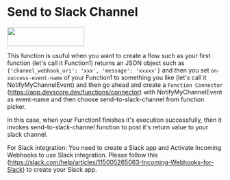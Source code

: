 # Send to Slack Channel

[<img src="https://firebasestorage.googleapis.com/v0/b/bkind-a71be.appspot.com/o/images%2Fpublic%2Fdeploy_on_devscore2-high-res.png?alt=media&token=ec117ba5-3915-482e-b011-e25304bb94b4" height="44px" width="180px">](https://app.devscore.dev/functions/editor?gitPath=https://github.com/DevScoreInc/samples&dirPath=send-to-slack-channel)


This function is usuful when you want to create a flow such as your first function (let's call it Function1) returns an JSON object such as `{'channel_webhook_uri': 'xxx', 'message': 'xxxxx'}` and then you set `on-success-event-name` of your Function1 to something you like (let's call it NotifyMyChannelEvent) and then go ahead and create a `Function Connector` (https://app.devscore.dev/functions/connector) with NotifyMyChannelEvent as event-name and then choose send-to-slack-channel from function picker. 

In this case, when your Function1 finishes it's execution successfully, then it invokes send-to-slack-channel function to post it's return value to your slack channel.


For Slack integration: 
You need to create a Slack app and Activate Incoming Webhooks to use Slack integration. Please follow this (https://slack.com/help/articles/115005265063-Incoming-Webhooks-for-Slack) to create your Slack app.


